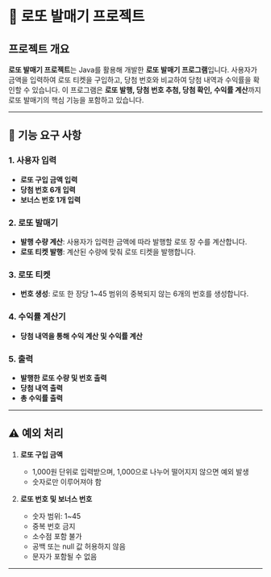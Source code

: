 # 🎲 로또 발매기 프로젝트

## 프로젝트 개요
**로또 발매기 프로젝트**는 Java를 활용해 개발한 **로또 발매기 프로그램**입니다. 사용자가 금액을 입력하여 로또 티켓을 구입하고, 당첨 번호와 비교하여 당첨 내역과 수익률을 확인할 수 있습니다. 이 프로그램은 **로또 발행, 당첨 번호 추첨, 당첨 확인, 수익률 계산**까지 로또 발매기의 핵심 기능을 포함하고 있습니다.

---

## 📌 기능 요구 사항

### 1. 사용자 입력

- **로또 구입 금액 입력**  
- **당첨 번호 6개 입력**
- **보너스 번호 1개 입력**

### 2. 로또 발매기
- **발행 수량 계산**: 사용자가 입력한 금액에 따라 발행할 로또 장 수를 계산합니다.  
- **로또 티켓 발행**: 계산된 수량에 맞춰 로또 티켓을 발행합니다.

### 3. 로또 티켓
- **번호 생성**: 로또 한 장당 1~45 범위의 중복되지 않는 6개의 번호를 생성합니다.

### 4. 수익률 계산기
- **당첨 내역을 통해 수익 계산 및 수익률 계산**

### 5. 출력
- **발행한 로또 수량 및 번호 출력**
- **당첨 내역 출력**
- **총 수익률 출력**

---

## ⚠️ 예외 처리

1. **로또 구입 금액**  
    - 1,000원 단위로 입력받으며, 1,000으로 나누어 떨어지지 않으면 예외 발생  
    - 숫자로만 이루어져야 함

2. **로또 번호 및 보너스 번호**  
    - 숫자 범위: 1~45  
    - 중복 번호 금지  
    - 소수점 포함 불가  
    - 공백 또는 null 값 허용하지 않음  
    - 문자가 포함될 수 없음  

---

